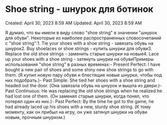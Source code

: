 # Shoe string - шнурок для ботинок

Created: April 30, 2023 8:59 AM
Updated: April 30, 2023 8:59 AM

Я думаю, что вы имели в виду слово "shoe string" в значении "шнурок для обуви". Некоторые из наиболее распространенных словосочетаний с "shoe string":1. Tie your shoes with a shoe string - завязать обувь на шнурок2. Buy shoelaces or shoe strings - купить шнурки для обуви3. Replace the old shoe strings - заменить старые шнурки на новые4. Lace up your shoes with a shoe string - затянуть шнурки на обувиПримеры использования "shoe string" в разных временах:- Present Perfect: I have bought a new pair of shoes and some shiny new shoe strings to go with them. (Я купил новую пару обуви и блестящие новые шнурки, чтобы под них подобрать.)- Past Simple: She tied her shoes with a shoe string and headed out the door. (Она завязала обувь на шнурок и вышла из двери.)- Past Continuous: He was replacing the old shoe strings when he realized he had lost one of them. (Он заменял старые шнурки, когда понял, что потерял один из них.)- Past Perfect: By the time he got to the game, he had already laced up his shoes with a new, sturdy shoe string. (К тому моменту, как он прибыл на игру, он уже затянул шнурки на обуви новым, прочным шнурком.)